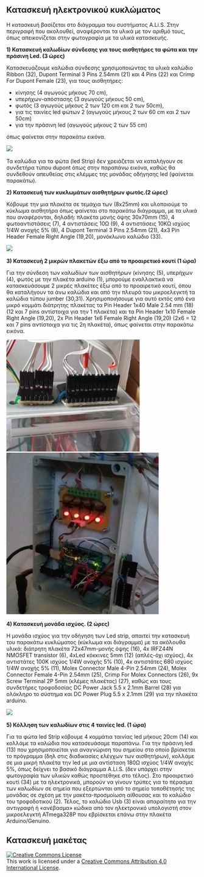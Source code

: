 ## **Κατασκευή ηλεκτρονικού κυκλώματος**

Η κατασκευή βασίζεται στο διάγραμμα του συστήματος A.Li.S. Στην περιγραφή που ακολουθεί, αναφέρονται τα υλικά με τον αριθμό τους, όπως απεικονίζεται στην φωτογραφία με τα υλικά κατασκευής. 

**1) Κατασκευή καλωδίων σύνδεσης για τους αισθητήρες τα φώτα και την πράσινη Led. (3 ώρες)**

Κατασκευάζουμε καλώδια σύνδεσης χρησιμοποιώντας τα υλικά καλώδιο Ribbon (32), Dupont Terminal 3 Pins 2.54mm (21) και 4 Pins (22) και Crimp For Dupont Female (23), για τους αισθητήρες:  

- κίνησης (4 αγωγούς μήκους 70 cm),
- υπερήχων-απόστασης (3 αγωγούς μήκους 50 cm),  
- φωτός (3 αγωγούς μήκους 2 των 120 cm και 2 των 50cm), 
- για τις ταινίες led φώτων 2 (αγωγούς μήκους 2 των 60 cm και 2 των 50cm)
- για την πράσινη led (αγωγούς μήκους 2 των 55 cm)

 όπως φαίνεται στην παρακάτω εικόνα.

![](https://github.com/konsk/ALiS/blob/master/Schematics-Images/dupont_3.png) 

Τα καλώδια για τα φώτα (led Strip) δεν χρειάζεται να καταλήγουν σε συνδετήρα τύπου dupont όπως στην παραπάνω εικόνα, καθώς θα     συνδεθούν απευθείας στις κλέμμες  της μονάδας οδήγησης led (φαίνεται παρακάτω).

**2) Κατασκευή των κυκλωμάτων αισθητήρων φωτός.(2 ώρες)**

Κόβουμε την μια πλακέτα σε τεμάχια των (8x25mm) και υλοποιούμε το  κύκλωμα αισθητήρα όπως φαίνεται στο παρακάτω διάγραμμα, με τα υλικά που αναφέρονται, δηλαδή: πλακέτα μονής όψης 30x70mm (15), 4 φωτοαντιστάσεις (7), 4 αντιστάσεις 10Ω (9), 4 αντιστάσεις 10ΚΩ ισχύος 1/4W ανοχής 5% (8), 4 Dupont Terminal 3 Pins 2.54mm (21), 4x3 Pin Header Female Right Angle (19,20), μονόκλωνο καλώδιο (33).

![](https://github.com/konsk/ALiS/blob/master/Schematics-Images/LDR2.png)

**3) Κατασκευή 2 μικρών πλακετών έξω από το προαιρετικό κουτί (1 ώρα)**

Για την σύνδεση των καλωδίων των αισθητήρων (κίνησης (5), υπερήχων (4), φωτός με την πλακέτα arduino (1), μπορούμε εναλλακτικά να κατασκευάσουμε 2 μικρές πλακέτες έξω από το προαιρετικό κουτί, όπου θα καταλήγουν τα άνω καλώδια και από την πλευρά του μικροελεγκτή τα καλώδια τύπου jumber (30,31). Χρησιμοποιήσουμε για αυτό εκτός από ένα μικρό κομμάτι διάτρητης πλακέτας τα Pin Header 1x40 Male 2.54 mm (18) (12 και 7 pins αντίστοιχα για την 1 πλακέτα) και τα Pin Header 1x10 Female Right Angle (19,20),  2x Pin Header 1x6 Female Right Angle (19,20) (2x6 = 12 και 7 pins αντίστοιχα για τις 2η πλακέτα), όπως φαίνεται στην παρακάτω εικόνα.

<img src="/Schematics-Images/dupont_box.jpg" width="350"/> <img src="/Schematics-Images/control_unit_1.jpg" width="400"/>

**4) Κατασκευή μονάδα ισχύος. (2 ώρες)**

Η μονάδα ισχύος για την οδήγηση των Led strip, απαιτεί την κατασκευή του παρακάτω κυκλώματος (κύκλωμα και διάγραμμα) με τα ακόλουθα υλικά: διάτρητη πλακέτα 72x47mm-μονής όψης (16), 4x IRFZ44N NMOSFET transistor (6), 4xLed κόκκινες 5mm (12) (απλές-όχι ισχύος), 4x αντιστάτες 100K ισχύος 1/4W ανοχής 5% (10), 4x αντιστάτες 680 ισχύος 1/4W ανοχής 5% (11), Molex Connector Male 4-Pin 2.54mm (24), Molex Connector Female 4-Pin 2.54mm (25), Crimp For Molex Connectors (26), 9x Screw Terminal 2P 5mm  (κλέμες πλακέτας) (27), καθώς και τους συνδετήρες τροφοδοσίας DC Power Jack 5.5 x 2.1mm Barrel (28) για ολόκληρο το σύστημα και DC Power Plug 5.5 x 2.1mm (29) για την πλακέτα arduino.

![](https://github.com/konsk/ALiS/blob/master/Schematics-Images/led_driver.png)

**5) Κόλληση των καλωδίων στις 4 ταινίες led. (1 ώρα)**

Για τα φώτα led Strip κόβουμε 4 κομμάτια ταινίας led μήκους 20cm (14) και κολλάμε τα καλώδια που κατασευάσαμε παραπάνω.
Για την πράσινη led (13) που χρησιμοποιείται για αναγνώριση του σημείου στο οποίο βρίσκεται το πρόγραμμα (δηλ στις διαδικασίες ελέγχων των αισθητήρων), κολλάμε σε μια μικρή πλακέτα την led με μια αντίσταση 180Ω ισχύος 1/4W ανοχής 5%, όπως δείχνει το βασικό διάγραμμα A.Li.S. (δεν υπάρχει στην φωτογραφία των υλικών καθώς προστέθηκε στο τέλος).
Στο προαιρετικό κουτί (34) με τα ηλεκτρονικά, μπορούν να γίνουν τρύπες για το πέρασμα των καλωδίων σε σημεία που εξερτώνται από το σημείο τοποθέτησής της μονάδας σε σχέση με την μακέτα-προσμοίωση αίθουσας και το καλώδιο του τροφοδοτικού (2).
Τέλος, το καλώδιο Usb (3) είναι απαραίτητο για την αντιγραφή ή «ανέβασμα» κώδικα από τον ηλεκτρονικό υπολογιστή στον μικροελεγκτή ATmega328P που εβρίσκεται επάνω στην πλακέτα Arduino/Genuino.



## **Κατασκευή μακέτας**



<a rel="license" href="http://creativecommons.org/licenses/by/4.0/"><img alt="Creative Commons License" style="border-width:0" src="https://i.creativecommons.org/l/by/4.0/88x31.png" /></a><br />This work is licensed under a <a rel="license" href="http://creativecommons.org/licenses/by/4.0/">Creative Commons Attribution 4.0 International License</a>.



